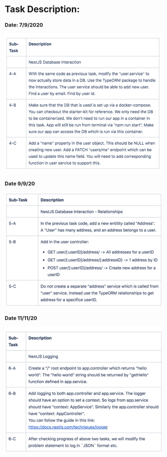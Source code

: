 # Task Description:

### Date: 7/9/2020
![Task](https://github.com/pauljoegeorge/nodejs-learning/blob/master/19-auth-jwt/images/user-authentication-typeORM.png)

### Date 9/9/20
![Task- DB Interaction](https://github.com/pauljoegeorge/nodejs-learning/blob/master/19-auth-jwt/images/db-interaction.png)

### Date 11/11/20
![Task- Logger](https://github.com/pauljoegeorge/nodejs-learning/blob/master/19-auth-jwt/images/logging.png)
